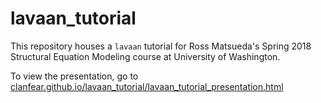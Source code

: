 # lavaan_tutorial

This repository houses a `lavaan` tutorial for Ross Matsueda's Spring 2018 Structural Equation Modeling course at University of Washington.

To view the presentation, go to [clanfear.github.io/lavaan_tutorial/lavaan_tutorial_presentation.html](https://clanfear.github.io/lavaan_tutorial/lavaan_tutorial_presentation.html)
